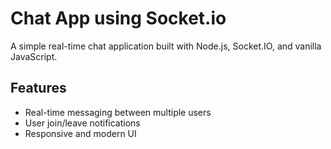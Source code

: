 ﻿# Chat App using Socket.io

A simple real-time chat application built with Node.js, Socket.IO, and vanilla JavaScript.

## Features
- Real-time messaging between multiple users
- User join/leave notifications
- Responsive and modern UI
